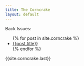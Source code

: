 ```yaml
---
title: The Corncrake
layout: default
---
```


<div class="archive">
Back Issues:
<ul>
  {% for post in site.corncrake %}
    <li><a href="{{post.url}}">{{post.title}}</a></li>
  {% endfor %}
</ul>
</div>

<div class="issue">
  {{site.corncrake.last}}
</div>
